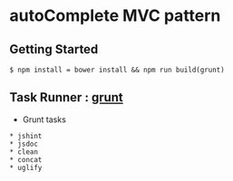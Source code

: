 # autoComplete MVC pattern

## Getting Started

```
$ npm install = bower install && npm run build(grunt)
```

## Task Runner : [grunt](http://gruntjs.com/)

* Grunt tasks

```
* jshint
* jsdoc
* clean
* concat
* uglify
```